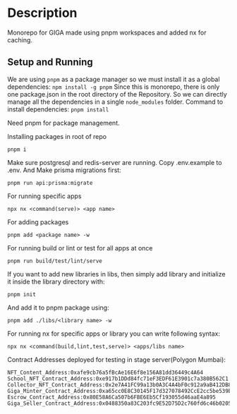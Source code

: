 # Description   
   
Monorepo for GIGA made using pnpm workspaces and added nx for caching.

## Setup and Running

We are using `pnpm` as a package manager so we must install it	 as a global dependencies:
	```npm install -g pnpm```
Since this is monorepo, there is only one package.json in the root directory of the Repository. So we can directly manage all the dependencies in a single `node_modules` folder.
Command to install dependencies:
	```
    pnpm install
    ```


Need pnpm for package management. 

Installing packages in root of repo

``` 
pnpm i
```

Make sure postgresql and redis-server are running.
Copy .env.example to .env. And Make prisma migrations first:

```
pnpm run api:prisma:migrate
```

For running specific apps

```
npx nx <command(serve)> <app name>
```

For adding packages

```
pnpm add <package name> -w
```

For running build or lint or test for all apps at once

```
pnpm run build/test/lint/serve
```

If you want to add new libraries in libs, then simply add library and initialize it inside the library directory with:

```
pnpm init
```

And add it to pnpm package using:

```
pnpm add ./libs/<library name> -w
```

For running nx for specific apps or library you can write following syntax:

```
npx nx <command(build,lint,test,serve)> <apps/libs name>
```

Contract Addresses deployed for testing in stage server(Polygon Mumbai):
```
NFT_Content_Address:0xafe9cb76a5fBcAe16E6f8e156A81dd36449c4A64
School_NFT_Contract_Address:0xe917b1DDd84fc71eF3EDF61E3901c7a380B562C1
Collector_NFT_Contract_Address:0x2e7A41FC99a13b0A3C4A4bF0c912a9aB412DB85d
Giga_Minter_Contract_Address:0xa65cc0E8C30145F17d327078492CcE2cc5be539E
Escrow_Contract_Address:0x80E58A6Ca507b6FBE6Eb5Cf193055d46aaE4a895
Giga_Seller_Contract_Address:0x0488350a83C203fc9E52D75D2c760fd6c46b0205
```
